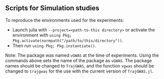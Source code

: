 ## Scripts for Simulation studies

To reproduce the environments used for the experiments:

- Launch julia with `--project=<path-to-this directory>` or activate the environment with `using Pkg; Pkg.activate(normpath("/path/to/this/directory"))`.
- Then run `using Pkg; Pkg.instantiate()`. 

Note: The package was named `vGWAS` at the time of experiments. Using the commands above sets the name of the package as `vGWAS`. The package names should be changed to `TrajGWAS`, and the function `vgwas` should be changed to `trajgwas` for the use with the current version of `TrajGWAS.jl`.
